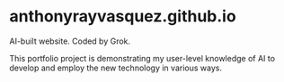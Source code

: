 # anthonyrayvasquez.github.io
AI-built website. Coded by Grok.

This portfolio project is demonstrating my user-level knowledge of AI to develop and employ the new technology in various ways.

